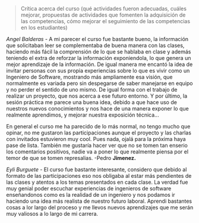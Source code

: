 > Crítica	acerca	del	curso	(qué	actividades	fueron	adecuadas,	cuáles	mejorar,	propuestas	de	actividades	que	fomenten	la	adquisición	de	las	competencias,	cómo	mejorar	el	seguimiento	de	las	competencias	en	los	estudiantes)

_Angel Balderas_ - A mi parecer el curso fue bastante bueno, la información que solicitaban leer se complementaba de buena manera con las clases, haciendo más fácil la comprensión de lo que se hablaba en clase y además teniendo el extra de reforzar la información exponiendola, lo que genera un mejor aprendizaje de la información. De igual manera me encantó la idea de invitar personas con sus propia experiencias sobre lo que es vivir como un Ingeniero de Software, mostrando más ampliamente esa visión, que normalmente es variada pero sin despegarse de saber manejarse en equipo y no perder el sentido de uno mismo. De igual forma con el trabajo de realizar un proyecto, que nos acerca a ese futuro entorno. Y por último, la sesión práctica me parece una buena idea, debido a que hace uso de nuestros nuevos conocimientos y nos hace de una manera exponer lo que realmente aprendimos, y mejorar nuestra exposición técnica...

En general el curso me ha parecido de lo más normal, no tengo mucho que opinar, no me gustaron las participaciones aunque el proyecto y las charlas con invitados estuvieron muy cool. Pues nada, ojalá para la próxima haya pase de lista. También me gustaría hacer ver que no se tomen tan enserio los comentarios positivos, nadie va a poner lo que realmente piensa por el temor de que se tomen represalias.
-Pedro **Jimenez.** 

_Eyli Burguete_ - El curso fue bastante interesante, considero que debido al formato de las participaciones eso nos obligaba al estar más pendientes de las clases y atentos a los temas presentados en cada clase. La verdad fue muy genial poder escuchar experiencias de ingenieros de software enseñandonos como es la realidad de un ingeniero y nos podamos ir haciendo una idea más realista de nuestro futuro laboral. Aprendi bastantes cosas a lor largo del proceso y me llevos nuevos aprendizajes que me serán muy valiosos a lo largo de mi carrera.

